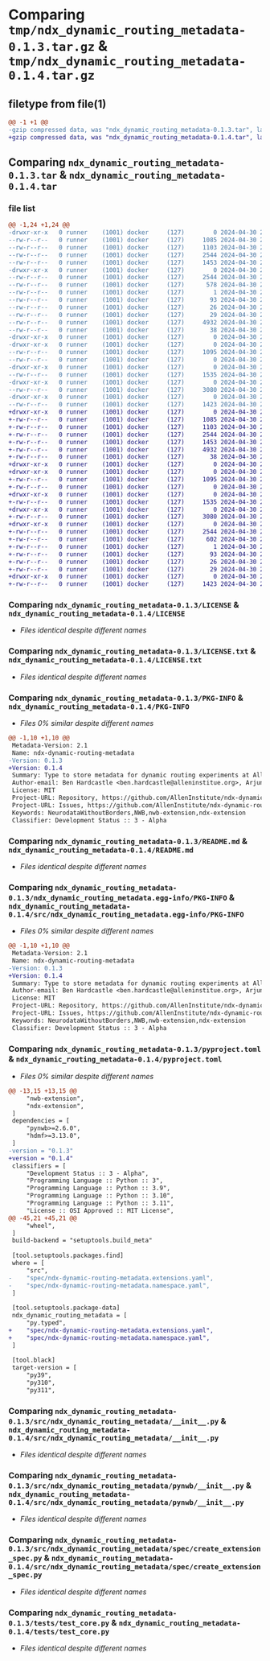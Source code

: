 # Comparing `tmp/ndx_dynamic_routing_metadata-0.1.3.tar.gz` & `tmp/ndx_dynamic_routing_metadata-0.1.4.tar.gz`

## filetype from file(1)

```diff
@@ -1 +1 @@
-gzip compressed data, was "ndx_dynamic_routing_metadata-0.1.3.tar", last modified: Tue Apr 30 23:16:03 2024, max compression
+gzip compressed data, was "ndx_dynamic_routing_metadata-0.1.4.tar", last modified: Tue Apr 30 23:28:27 2024, max compression
```

## Comparing `ndx_dynamic_routing_metadata-0.1.3.tar` & `ndx_dynamic_routing_metadata-0.1.4.tar`

### file list

```diff
@@ -1,24 +1,24 @@
-drwxr-xr-x   0 runner    (1001) docker     (127)        0 2024-04-30 23:16:03.978082 ndx_dynamic_routing_metadata-0.1.3/
--rw-r--r--   0 runner    (1001) docker     (127)     1085 2024-04-30 23:15:38.000000 ndx_dynamic_routing_metadata-0.1.3/LICENSE
--rw-r--r--   0 runner    (1001) docker     (127)     1103 2024-04-30 23:15:38.000000 ndx_dynamic_routing_metadata-0.1.3/LICENSE.txt
--rw-r--r--   0 runner    (1001) docker     (127)     2544 2024-04-30 23:16:03.978082 ndx_dynamic_routing_metadata-0.1.3/PKG-INFO
--rw-r--r--   0 runner    (1001) docker     (127)     1453 2024-04-30 23:15:38.000000 ndx_dynamic_routing_metadata-0.1.3/README.md
-drwxr-xr-x   0 runner    (1001) docker     (127)        0 2024-04-30 23:16:03.974082 ndx_dynamic_routing_metadata-0.1.3/ndx_dynamic_routing_metadata.egg-info/
--rw-r--r--   0 runner    (1001) docker     (127)     2544 2024-04-30 23:16:03.000000 ndx_dynamic_routing_metadata-0.1.3/ndx_dynamic_routing_metadata.egg-info/PKG-INFO
--rw-r--r--   0 runner    (1001) docker     (127)      578 2024-04-30 23:16:03.000000 ndx_dynamic_routing_metadata-0.1.3/ndx_dynamic_routing_metadata.egg-info/SOURCES.txt
--rw-r--r--   0 runner    (1001) docker     (127)        1 2024-04-30 23:16:03.000000 ndx_dynamic_routing_metadata-0.1.3/ndx_dynamic_routing_metadata.egg-info/dependency_links.txt
--rw-r--r--   0 runner    (1001) docker     (127)       93 2024-04-30 23:16:03.000000 ndx_dynamic_routing_metadata-0.1.3/ndx_dynamic_routing_metadata.egg-info/entry_points.txt
--rw-r--r--   0 runner    (1001) docker     (127)       26 2024-04-30 23:16:03.000000 ndx_dynamic_routing_metadata-0.1.3/ndx_dynamic_routing_metadata.egg-info/requires.txt
--rw-r--r--   0 runner    (1001) docker     (127)       29 2024-04-30 23:16:03.000000 ndx_dynamic_routing_metadata-0.1.3/ndx_dynamic_routing_metadata.egg-info/top_level.txt
--rw-r--r--   0 runner    (1001) docker     (127)     4932 2024-04-30 23:16:01.000000 ndx_dynamic_routing_metadata-0.1.3/pyproject.toml
--rw-r--r--   0 runner    (1001) docker     (127)       38 2024-04-30 23:16:03.978082 ndx_dynamic_routing_metadata-0.1.3/setup.cfg
-drwxr-xr-x   0 runner    (1001) docker     (127)        0 2024-04-30 23:16:03.974082 ndx_dynamic_routing_metadata-0.1.3/src/
-drwxr-xr-x   0 runner    (1001) docker     (127)        0 2024-04-30 23:16:03.974082 ndx_dynamic_routing_metadata-0.1.3/src/ndx_dynamic_routing_metadata/
--rw-r--r--   0 runner    (1001) docker     (127)     1095 2024-04-30 23:15:38.000000 ndx_dynamic_routing_metadata-0.1.3/src/ndx_dynamic_routing_metadata/__init__.py
--rw-r--r--   0 runner    (1001) docker     (127)        0 2024-04-30 23:15:38.000000 ndx_dynamic_routing_metadata-0.1.3/src/ndx_dynamic_routing_metadata/py.typed
-drwxr-xr-x   0 runner    (1001) docker     (127)        0 2024-04-30 23:16:03.974082 ndx_dynamic_routing_metadata-0.1.3/src/ndx_dynamic_routing_metadata/pynwb/
--rw-r--r--   0 runner    (1001) docker     (127)     1535 2024-04-30 23:15:58.000000 ndx_dynamic_routing_metadata-0.1.3/src/ndx_dynamic_routing_metadata/pynwb/__init__.py
-drwxr-xr-x   0 runner    (1001) docker     (127)        0 2024-04-30 23:16:03.974082 ndx_dynamic_routing_metadata-0.1.3/src/ndx_dynamic_routing_metadata/spec/
--rw-r--r--   0 runner    (1001) docker     (127)     3080 2024-04-30 23:15:38.000000 ndx_dynamic_routing_metadata-0.1.3/src/ndx_dynamic_routing_metadata/spec/create_extension_spec.py
-drwxr-xr-x   0 runner    (1001) docker     (127)        0 2024-04-30 23:16:03.974082 ndx_dynamic_routing_metadata-0.1.3/tests/
--rw-r--r--   0 runner    (1001) docker     (127)     1423 2024-04-30 23:15:38.000000 ndx_dynamic_routing_metadata-0.1.3/tests/test_core.py
+drwxr-xr-x   0 runner    (1001) docker     (127)        0 2024-04-30 23:28:27.537454 ndx_dynamic_routing_metadata-0.1.4/
+-rw-r--r--   0 runner    (1001) docker     (127)     1085 2024-04-30 23:28:03.000000 ndx_dynamic_routing_metadata-0.1.4/LICENSE
+-rw-r--r--   0 runner    (1001) docker     (127)     1103 2024-04-30 23:28:03.000000 ndx_dynamic_routing_metadata-0.1.4/LICENSE.txt
+-rw-r--r--   0 runner    (1001) docker     (127)     2544 2024-04-30 23:28:27.537454 ndx_dynamic_routing_metadata-0.1.4/PKG-INFO
+-rw-r--r--   0 runner    (1001) docker     (127)     1453 2024-04-30 23:28:03.000000 ndx_dynamic_routing_metadata-0.1.4/README.md
+-rw-r--r--   0 runner    (1001) docker     (127)     4932 2024-04-30 23:28:25.000000 ndx_dynamic_routing_metadata-0.1.4/pyproject.toml
+-rw-r--r--   0 runner    (1001) docker     (127)       38 2024-04-30 23:28:27.537454 ndx_dynamic_routing_metadata-0.1.4/setup.cfg
+drwxr-xr-x   0 runner    (1001) docker     (127)        0 2024-04-30 23:28:27.533454 ndx_dynamic_routing_metadata-0.1.4/src/
+drwxr-xr-x   0 runner    (1001) docker     (127)        0 2024-04-30 23:28:27.533454 ndx_dynamic_routing_metadata-0.1.4/src/ndx_dynamic_routing_metadata/
+-rw-r--r--   0 runner    (1001) docker     (127)     1095 2024-04-30 23:28:03.000000 ndx_dynamic_routing_metadata-0.1.4/src/ndx_dynamic_routing_metadata/__init__.py
+-rw-r--r--   0 runner    (1001) docker     (127)        0 2024-04-30 23:28:03.000000 ndx_dynamic_routing_metadata-0.1.4/src/ndx_dynamic_routing_metadata/py.typed
+drwxr-xr-x   0 runner    (1001) docker     (127)        0 2024-04-30 23:28:27.537454 ndx_dynamic_routing_metadata-0.1.4/src/ndx_dynamic_routing_metadata/pynwb/
+-rw-r--r--   0 runner    (1001) docker     (127)     1535 2024-04-30 23:28:03.000000 ndx_dynamic_routing_metadata-0.1.4/src/ndx_dynamic_routing_metadata/pynwb/__init__.py
+drwxr-xr-x   0 runner    (1001) docker     (127)        0 2024-04-30 23:28:27.537454 ndx_dynamic_routing_metadata-0.1.4/src/ndx_dynamic_routing_metadata/spec/
+-rw-r--r--   0 runner    (1001) docker     (127)     3080 2024-04-30 23:28:03.000000 ndx_dynamic_routing_metadata-0.1.4/src/ndx_dynamic_routing_metadata/spec/create_extension_spec.py
+drwxr-xr-x   0 runner    (1001) docker     (127)        0 2024-04-30 23:28:27.537454 ndx_dynamic_routing_metadata-0.1.4/src/ndx_dynamic_routing_metadata.egg-info/
+-rw-r--r--   0 runner    (1001) docker     (127)     2544 2024-04-30 23:28:27.000000 ndx_dynamic_routing_metadata-0.1.4/src/ndx_dynamic_routing_metadata.egg-info/PKG-INFO
+-rw-r--r--   0 runner    (1001) docker     (127)      602 2024-04-30 23:28:27.000000 ndx_dynamic_routing_metadata-0.1.4/src/ndx_dynamic_routing_metadata.egg-info/SOURCES.txt
+-rw-r--r--   0 runner    (1001) docker     (127)        1 2024-04-30 23:28:27.000000 ndx_dynamic_routing_metadata-0.1.4/src/ndx_dynamic_routing_metadata.egg-info/dependency_links.txt
+-rw-r--r--   0 runner    (1001) docker     (127)       93 2024-04-30 23:28:27.000000 ndx_dynamic_routing_metadata-0.1.4/src/ndx_dynamic_routing_metadata.egg-info/entry_points.txt
+-rw-r--r--   0 runner    (1001) docker     (127)       26 2024-04-30 23:28:27.000000 ndx_dynamic_routing_metadata-0.1.4/src/ndx_dynamic_routing_metadata.egg-info/requires.txt
+-rw-r--r--   0 runner    (1001) docker     (127)       29 2024-04-30 23:28:27.000000 ndx_dynamic_routing_metadata-0.1.4/src/ndx_dynamic_routing_metadata.egg-info/top_level.txt
+drwxr-xr-x   0 runner    (1001) docker     (127)        0 2024-04-30 23:28:27.537454 ndx_dynamic_routing_metadata-0.1.4/tests/
+-rw-r--r--   0 runner    (1001) docker     (127)     1423 2024-04-30 23:28:03.000000 ndx_dynamic_routing_metadata-0.1.4/tests/test_core.py
```

### Comparing `ndx_dynamic_routing_metadata-0.1.3/LICENSE` & `ndx_dynamic_routing_metadata-0.1.4/LICENSE`

 * *Files identical despite different names*

### Comparing `ndx_dynamic_routing_metadata-0.1.3/LICENSE.txt` & `ndx_dynamic_routing_metadata-0.1.4/LICENSE.txt`

 * *Files identical despite different names*

### Comparing `ndx_dynamic_routing_metadata-0.1.3/PKG-INFO` & `ndx_dynamic_routing_metadata-0.1.4/PKG-INFO`

 * *Files 0% similar despite different names*

```diff
@@ -1,10 +1,10 @@
 Metadata-Version: 2.1
 Name: ndx-dynamic-routing-metadata
-Version: 0.1.3
+Version: 0.1.4
 Summary: Type to store metadata for dynamic routing experiments at Allen Institute
 Author-email: Ben Hardcastle <ben.hardcastle@alleninstitue.org>, Arjun Sridhar <arjun.sridhar@alleninstitute.org>
 License: MIT
 Project-URL: Repository, https://github.com/AllenInstitute/ndx-dynamic-routing-metadata
 Project-URL: Issues, https://github.com/AllenInstitute/ndx-dynamic-routing-metadata/issues
 Keywords: NeurodataWithoutBorders,NWB,nwb-extension,ndx-extension
 Classifier: Development Status :: 3 - Alpha
```

### Comparing `ndx_dynamic_routing_metadata-0.1.3/README.md` & `ndx_dynamic_routing_metadata-0.1.4/README.md`

 * *Files identical despite different names*

### Comparing `ndx_dynamic_routing_metadata-0.1.3/ndx_dynamic_routing_metadata.egg-info/PKG-INFO` & `ndx_dynamic_routing_metadata-0.1.4/src/ndx_dynamic_routing_metadata.egg-info/PKG-INFO`

 * *Files 0% similar despite different names*

```diff
@@ -1,10 +1,10 @@
 Metadata-Version: 2.1
 Name: ndx-dynamic-routing-metadata
-Version: 0.1.3
+Version: 0.1.4
 Summary: Type to store metadata for dynamic routing experiments at Allen Institute
 Author-email: Ben Hardcastle <ben.hardcastle@alleninstitue.org>, Arjun Sridhar <arjun.sridhar@alleninstitute.org>
 License: MIT
 Project-URL: Repository, https://github.com/AllenInstitute/ndx-dynamic-routing-metadata
 Project-URL: Issues, https://github.com/AllenInstitute/ndx-dynamic-routing-metadata/issues
 Keywords: NeurodataWithoutBorders,NWB,nwb-extension,ndx-extension
 Classifier: Development Status :: 3 - Alpha
```

### Comparing `ndx_dynamic_routing_metadata-0.1.3/pyproject.toml` & `ndx_dynamic_routing_metadata-0.1.4/pyproject.toml`

 * *Files 0% similar despite different names*

```diff
@@ -13,15 +13,15 @@
     "nwb-extension",
     "ndx-extension",
 ]
 dependencies = [
     "pynwb>=2.6.0",
     "hdmf>=3.13.0",
 ]
-version = "0.1.3"
+version = "0.1.4"
 classifiers = [
     "Development Status :: 3 - Alpha",
     "Programming Language :: Python :: 3",
     "Programming Language :: Python :: 3.9",
     "Programming Language :: Python :: 3.10",
     "Programming Language :: Python :: 3.11",
     "License :: OSI Approved :: MIT License",
@@ -45,21 +45,21 @@
     "wheel",
 ]
 build-backend = "setuptools.build_meta"
 
 [tool.setuptools.packages.find]
 where = [
     "src",
-    "spec/ndx-dynamic-routing-metadata.extensions.yaml",
-    "spec/ndx-dynamic-routing-metadata.namespace.yaml",
 ]
 
 [tool.setuptools.package-data]
 ndx_dynamic_routing_metadata = [
     "py.typed",
+    "spec/ndx-dynamic-routing-metadata.extensions.yaml",
+    "spec/ndx-dynamic-routing-metadata.namespace.yaml",
 ]
 
 [tool.black]
 target-version = [
     "py39",
     "py310",
     "py311",
```

### Comparing `ndx_dynamic_routing_metadata-0.1.3/src/ndx_dynamic_routing_metadata/__init__.py` & `ndx_dynamic_routing_metadata-0.1.4/src/ndx_dynamic_routing_metadata/__init__.py`

 * *Files identical despite different names*

### Comparing `ndx_dynamic_routing_metadata-0.1.3/src/ndx_dynamic_routing_metadata/pynwb/__init__.py` & `ndx_dynamic_routing_metadata-0.1.4/src/ndx_dynamic_routing_metadata/pynwb/__init__.py`

 * *Files identical despite different names*

### Comparing `ndx_dynamic_routing_metadata-0.1.3/src/ndx_dynamic_routing_metadata/spec/create_extension_spec.py` & `ndx_dynamic_routing_metadata-0.1.4/src/ndx_dynamic_routing_metadata/spec/create_extension_spec.py`

 * *Files identical despite different names*

### Comparing `ndx_dynamic_routing_metadata-0.1.3/tests/test_core.py` & `ndx_dynamic_routing_metadata-0.1.4/tests/test_core.py`

 * *Files identical despite different names*

